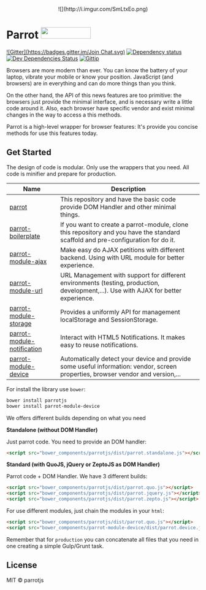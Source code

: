 <center>![](http://i.imgur.com/SmLtxEo.png)</center>

# Parrot <a href="http://bower.io/search/?q=Parrotjs"><img src="http://benschwarz.github.io/bower-badges/badge@2x.png" width="130" height="30"></a>

[![Gitter](https://badges.gitter.im/Join Chat.svg)](https://gitter.im/parrotjs/Parrotjs?utm_source=badge&utm_medium=badge&utm_campaign=pr-badge&utm_content=badge)
[![Dependency status](http://img.shields.io/david/parrotjs/Parrotjs.svg?style=flat)](https://david-dm.org/parrotjs/Parrotjs)
[![Dev Dependencies Status](http://img.shields.io/david/dev/parrotjs/Parrotjs.svg?style=flat)](https://david-dm.org/parrotjs/Parrotjs#info=devDependencies)
[![Gittip](http://img.shields.io/gittip/Kikobeats.svg?style=flat)](https://www.gittip.com/Kikobeats/)

Browsers are more modern than ever. You can know the battery of your laptop, vibrate your mobile or know your position. JavaScript (and browsers) are in everything and can do more things than you think.

On the other hand, the API of this news features are too primitive: the browsers just provide the minimal interface, and is necessary write a little code around it. Also, each browser have specific vendor and exist minimal changes in the way to access a this methods.

Parrot is a high-level wrapper for browser features: It's provide you concise methods for use this features today.

## Get Started

The design of code is modular. Only use the wrappers that you need. All code is minifier and prepare for production.

| Name                                                                                 | Description                                                                                                                         |
|--------------------------------------------------------------------------------------|-------------------------------------------------------------------------------------------------------------------------------------|
| [parrot](https://github.com/parrotjs/parrotjs)                                       | This repository and have the basic code provide DOM Handler and other minimal things.                                                    |
| [parrot-boilerplate](https://github.com/parrotjs/parrot-boilerplate)                 | If you want to create a parrot-module, clone this repository and you have the standard scaffold and pre-configuration for do it.    |
| [parrot-module-ajax](https://github.com/parrotjs/parrot-module-ajax)                 | Make easy do AJAX petitions with different backend. Using with URL module for better experience.                                    |
| [parrot-module-url](https://github.com/parrotjs/parrot-module-url)                   | URL Management with support for different environments (testing, production, development,...). Use with AJAX for better experience. |
| [parrot-module-storage](https://github.com/parrotjs/parrot-module-storage)           | Provides a uniformly API for management localStorage and SessionStorage.                                                             |
| [parrot-module-notification](https://github.com/parrotjs/parrot-module-notification) | Interact with HTML5 Notifications. It makes easy to reuse notifications.                                                            |
| [parrot-module-device](https://github.com/parrotjs/parrot-module-device)             | Automatically detect your device and provide some useful information: vendor, screen properties, browser vendor and version,...     |

For install the library use `bower`:

```bash
bower install parrotjs
bower install parrot-module-device
```

We offers different builds depending on what you need

**Standalone (without DOM Handler)**

Just parrot code. You need to provide an DOM handler:

```html
<script src="bower_components/parrotjs/dist/parrot.standalone.js"></script>
```

**Standard (with QuoJS, jQuery or ZeptoJS as DOM Handler)**

Parrot code + DOM Handler. We have 3 different builds:

```html
<script src="bower_components/parrotjs/dist/parrot.quo.js"></script>
<script src="bower_components/parrotjs/dist/parrot.jquery.js"></script>
<script src="bower_components/parrotjs/dist/parrot.zepto.js"></script>
```

For use different modules, just chain the modules in your `html`:

```html
<script src="bower_components/parrotjs/dist/parrot.quo.js"></script>
<script src="bower_components/parrot-module-device/dist/parrot.device.js"></script>
```

Remember that for `production` you can concatenate all files that you need in one creating a simple Gulp/Grunt task.

## License

MIT © parrotjs
